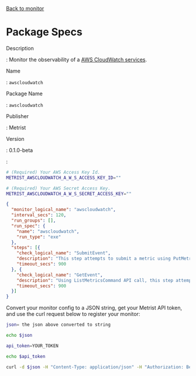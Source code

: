 [Back to monitor](awscloudwatch.md)

# Package Specs

Description

: Monitor the observability of a [AWS CloudWatch services](https://aws.amazon.com/cloudwatch/).

Name

: `awscloudwatch`

Package Name

: `awscloudwatch`

Publisher

: Metrist

Version

: 0.1.0-beta

: &nbsp;


<!--@include: /parts/_3.md-->


```sh
# (Required) Your AWS Access Key Id.
METRIST_AWSCLOUDWATCH_A_W_S_ACCESS_KEY_ID=""

# (Required) Your AWS Secret Access Key.
METRIST_AWSCLOUDWATCH_A_W_S_SECRET_ACCESS_KEY=""
```

<!--@include: /parts/tips_env-vars.md -->


<!--@include: /parts/_4.md-->


```json
{
  "monitor_logical_name": "awscloudwatch",
  "interval_secs": 120,
  "run_groups": [],
  "run_spec": {
    "name": "awscloudwatch",
    "run_type": "exe"
  },
  "steps": [{
    "check_logical_name": "SubmitEvent",
    "description": "This step attempts to submit a metric using PutMetricData API call.",
    "timeout_secs": 900
  }, {
    "check_logical_name": "GetEvent",
    "description": "Using ListMetricsCommand API call, this step attempts to retrieve a list of metrics matching the event submitted in a previous step.",
    "timeout_secs": 900
  }]
}
```




Convert your monitor config to a JSON string, get your Metrist API token, and use the curl request below to register your monitor:

```sh
json= the json above converted to string

echo $json

api_token=YOUR_TOKEN

echo $api_token

curl -d $json -H "Content-Type: application/json" -H "Authorization: Bearer $api_token" 'https://app.metrist.io/api/v0/monitor-config'

```

<!--@include: /parts/tips_api.md-->


<!--@include: /parts/_5.md-->


<!--@include: /parts/result.md-->